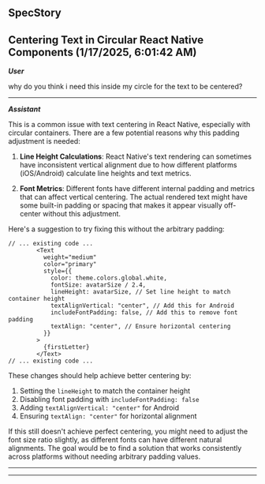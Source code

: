 ## SpecStory

## Centering Text in Circular React Native Components (1/17/2025, 6:01:42 AM)

_**User**_

why do you think i need this inside my circle for the text to be centered?

---

_**Assistant**_

This is a common issue with text centering in React Native, especially with circular containers. There are a few potential reasons why this padding adjustment is needed:

1. **Line Height Calculations**: React Native's text rendering can sometimes have inconsistent vertical alignment due to how different platforms (iOS/Android) calculate line heights and text metrics.

2. **Font Metrics**: Different fonts have different internal padding and metrics that can affect vertical centering. The actual rendered text might have some built-in padding or spacing that makes it appear visually off-center without this adjustment.

Here's a suggestion to try fixing this without the arbitrary padding:

```typescript:components/Avatar.tsx
// ... existing code ...
        <Text
          weight="medium"
          color="primary"
          style={{
            color: theme.colors.global.white,
            fontSize: avatarSize / 2.4,
            lineHeight: avatarSize, // Set line height to match container height
            textAlignVertical: "center", // Add this for Android
            includeFontPadding: false, // Add this to remove font padding
            textAlign: "center", // Ensure horizontal centering
          }}
        >
          {firstLetter}
        </Text>
// ... existing code ...
```

These changes should help achieve better centering by:
1. Setting the `lineHeight` to match the container height
2. Disabling font padding with `includeFontPadding: false`
3. Adding `textAlignVertical: "center"` for Android
4. Ensuring `textAlign: "center"` for horizontal alignment

If this still doesn't achieve perfect centering, you might need to adjust the font size ratio slightly, as different fonts can have different natural alignments. The goal would be to find a solution that works consistently across platforms without needing arbitrary padding values.

---



---

